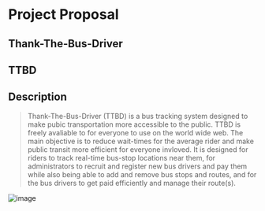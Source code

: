 # Project Proposal

## Thank-The-Bus-Driver

## TTBD

## Description 

> Thank-The-Bus-Driver (TTBD) is a bus tracking system designed to make pubic transportation more accessible to the public. TTBD is freely avaliable to for everyone to use on the world wide web. The main objective is to reduce wait-times for the average rider and make public transit more efficient for everyone invloved. It is designed for riders to track real-time bus-stop locations near them, for administrators to recruit and register new bus drivers and pay them while also being able to add and remove bus stops and routes, and for the bus drivers to get paid efficiently and manage their route(s).



![image](https://user-images.githubusercontent.com/122570019/216840444-902bf486-8429-4fc9-9276-834f7eebcbe3.png)
